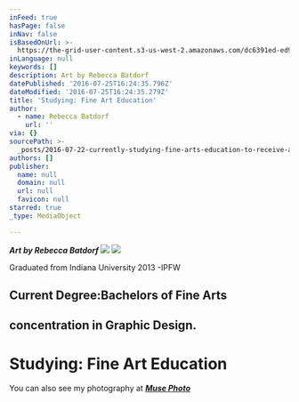 ```yaml
---
inFeed: true
hasPage: false
inNav: false
isBasedOnUrl: >-
  https://the-grid-user-content.s3-us-west-2.amazonaws.com/dc6391ed-ed92-441b-817a-b66abfa5ceb7.jpg
inLanguage: null
keywords: []
description: Art by Rebecca Batdorf
datePublished: '2016-07-25T16:24:35.796Z'
dateModified: '2016-07-25T16:24:35.279Z'
title: 'Studying: Fine Art Education'
author:
  - name: Rebecca Batdorf
    url: ''
via: {}
sourcePath: >-
  _posts/2016-07-22-currently-studying-fine-arts-education-to-receive-a-certifi.md
authors: []
publisher:
  name: null
  domain: null
  url: null
  favicon: null
starred: true
_type: MediaObject

---
```

_**Art by Rebecca Batdorf**_
![](https://s3-us-west-2.amazonaws.com/the-grid-img/p/ccb1070b98b1a2a78e38cba8da8d08f42f70f80d.jpg)
![](https://the-grid-user-content.s3-us-west-2.amazonaws.com/a713d34a-04c6-482b-90b4-4eaee7aa7600.jpg)

Graduated from Indiana University 2013 -IPFW

## Current Degree:Bachelors of Fine Arts

## concentration in Graphic Design.

# Studying: Fine Art Education

You can also see my photography at [**_Muse Photo_**][0]

[0]: https://thegrid.ai/muse-photo/